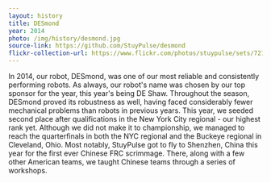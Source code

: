 ```yaml
---
layout: history
title: DESmond
year: 2014
photo: /img/history/desmond.jpg
source-link: https://github.com/StuyPulse/desmond
flickr-collection-url: https://www.flickr.com/photos/stuypulse/sets/72157638677535485/
---
```

In 2014, our robot, DESmond, was one of our most reliable and consistently performing robots. As always, our robot's name was chosen by our top sponsor for the year, this year's being DE Shaw. Throughout the season, DESmond proved its robustness as well, having faced considerably fewer mechanical problems than robots in previous years. This year, we seeded second place after qualifications in the New York City regional - our highest rank yet. Although we did not make it to championship, we managed to reach the quarterfinals in both the NYC regional and the Buckeye regional in Cleveland, Ohio. Most notably, StuyPulse got to fly to Shenzhen, China this year for the first ever Chinese FRC scrimmage. There, along with a few other American teams, we taught Chinese teams through a series of workshops.
